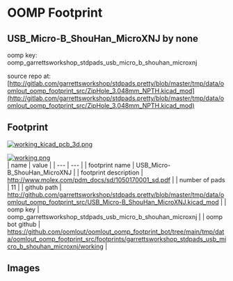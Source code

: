 # OOMP Footprint  
## USB_Micro-B_ShouHan_MicroXNJ  by none  
  
oomp key: oomp_garrettsworkshop_stdpads_usb_micro_b_shouhan_microxnj  
  
source repo at: [http://gitlab.com/garrettsworkshop/stdpads.pretty/blob/master/tmp/data/oomlout_oomp_footprint_src/ZipHole_3.048mm_NPTH.kicad_mod](http://gitlab.com/garrettsworkshop/stdpads.pretty/blob/master/tmp/data/oomlout_oomp_footprint_src/ZipHole_3.048mm_NPTH.kicad_mod)  
## Footprint  
  
[![working_kicad_pcb_3d.png](working_kicad_pcb_3d_600.png)](working_kicad_pcb_3d.png)  
  
[![working.png](working_600.png)](working.png)  
| name | value | 
| --- | --- | 
| footprint name | USB_Micro-B_ShouHan_MicroXNJ | 
| footprint description | http://www.molex.com/pdm_docs/sd/1050170001_sd.pdf | 
| number of pads | 11 | 
| github path | http://github.com/garrettsworkshop/stdpads.pretty/blob/master/tmp/data/oomlout_oomp_footprint_src/USB_Micro-B_ShouHan_MicroXNJ.kicad_mod | 
| oomp key | oomp_garrettsworkshop_stdpads_usb_micro_b_shouhan_microxnj | 
| oomp bot github | https://github.com/oomlout/oomlout_oomp_footprint_bot/tree/main/tmp/data/oomlout_oomp_footprint_src/footprints/garrettsworkshop_stdpads_usb_micro_b_shouhan_microxnj/working | 
## Images  
